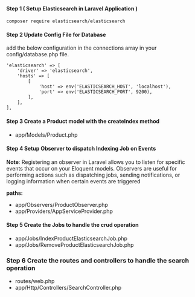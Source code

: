 #### Step 1 ( Setup Elasticsearch in Laravel Application )
`composer require elasticsearch/elasticsearch`

#### Step 2 Update Config File for Database
add the below configuration in the connections array in your config/database.php file.

```
'elasticsearch' => [
    'driver' => 'elasticsearch',
    'hosts' => [
        [
            'host' => env('ELASTICSEARCH_HOST', 'localhost'),
            'port' => env('ELASTICSEARCH_PORT', 9200),
        ],
    ],
],
```

#### Step 3 Create a Product model with the createIndex method
* app/Models/Product.php

#### Step 4 Setup Observer to dispatch Indexing Job on Events

**Note**: Registering an observer in Laravel allows you to listen for specific events that occur on your Eloquent models. Observers are useful for performing actions such as dispatching jobs, sending notifications, or logging information when certain events are triggered

**paths:**
* app/Observers/ProductObserver.php
* app/Providers/AppServiceProvider.php

#### Step 5 Create the Jobs to handle the crud operation
* app/Jobs/IndexProductElasticsearchJob.php
* app/Jobs/RemoveProductElasticsearchJob.php
### Step 6 Create the routes and controllers to handle the search operation
* routes/web.php
* app/Http/Controllers/SearchController.php
